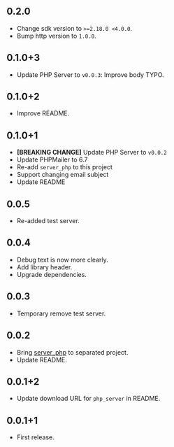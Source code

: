 ## 0.2.0

* Change sdk version to `>=2.18.0 <4.0.0`.
* Bump http version to `1.0.0`.

## 0.1.0+3

* Update PHP Server to `v0.0.3`: Improve body TYPO.

## 0.1.0+2

* Improve README.

## 0.1.0+1

* **[BREAKING CHANGE]** Update PHP Server to `v0.0.2`
* Update PHPMailer to 6.7
* Re-add `server_php` to this project
* Support changing email subject
* Update README

## 0.0.5

* Re-added test server.

## 0.0.4

* Debug text is now more clearly.
* Add library header.
* Upgrade dependencies.

## 0.0.3

* Temporary remove test server.

## 0.0.2

* Bring [server_php](https://github.com/vursin/auth_email_server_php) to separated project.
* Update README.

## 0.0.1+2

* Update download URL for `php_server` in README.

## 0.0.1+1

* First release.
